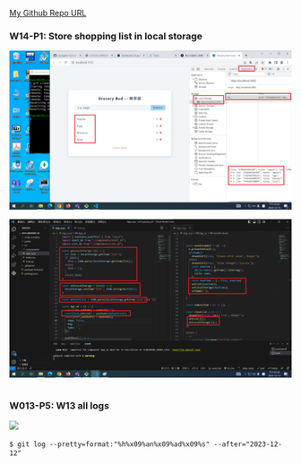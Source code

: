 [My Github Repo URL](https://github.com/George0113/1121-wp1-demo-211410542.git)

### W14-P1: Store shopping list in local storage

![](w14-p1-1.png)

![](w14-p1-2.png)

```

```

### W013-P5: W13 all logs

![](w13-p5.png)

```
$ git log --pretty=format:"%h%x09%an%x09%ad%x09%s" --after="2023-12-12"

```
